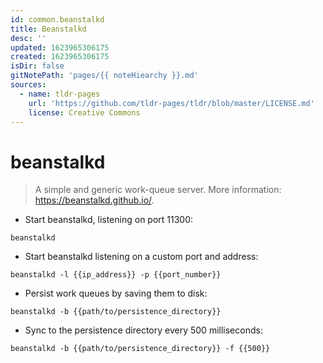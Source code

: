 ```yaml
---
id: common.beanstalkd
title: Beanstalkd
desc: ''
updated: 1623965306175
created: 1623965306175
isDir: false
gitNotePath: 'pages/{{ noteHiearchy }}.md'
sources:
  - name: tldr-pages
    url: 'https://github.com/tldr-pages/tldr/blob/master/LICENSE.md'
    license: Creative Commons
---
```

# beanstalkd

> A simple and generic work-queue server.
> More information: <https://beanstalkd.github.io/>.

- Start beanstalkd, listening on port 11300:

`beanstalkd`

- Start beanstalkd listening on a custom port and address:

`beanstalkd -l {{ip_address}} -p {{port_number}}`

- Persist work queues by saving them to disk:

`beanstalkd -b {{path/to/persistence_directory}}`

- Sync to the persistence directory every 500 milliseconds:

`beanstalkd -b {{path/to/persistence_directory}} -f {{500}}`

